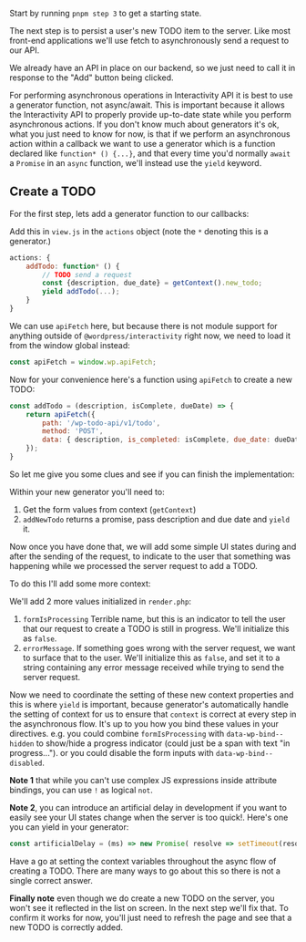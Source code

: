 
Start by running `pnpm step 3` to get a starting state.

The next step is to persist a user's new TODO item to the server. Like most front-end applications we'll use fetch to asynchronously send a request to our API.

We already have an API in place on our backend, so we just need to call it in response to the "Add" button being clicked.

For performing asynchronous operations in Interactivity API it is best to use a generator function, not async/await. This is important because it allows the Interactivity API to properly provide up-to-date state while you perform asynchronous actions. If you don't know much about generators it's ok, what you just need to know for now, is that if we perform an asynchronous action within a callback we want to use a generator which is a function declared like `function* () {...}`, and that every time you'd normally `await` a `Promise` in an `async` function, we'll instead use the `yield` keyword.

## Create a TODO

For the first step, lets add a generator function to our callbacks:

Add this in `view.js` in the `actions` object (note the `*` denoting this is a generator.)


```js
actions: {
	addTodo: function* () {
		// TODO send a request
		const {description, due_date} = getContext().new_todo;
		yield addTodo(...);
	}
}
```

We can use `apiFetch` here, but because there is not module support for anything outside of `@wordpress/interactivity` right now, we need to load it from the window global instead:

```js
const apiFetch = window.wp.apiFetch;
```

Now for your convenience here's a function using `apiFetch` to create a new TODO:

```js
const addTodo = (description, isComplete, dueDate) => {
	return apiFetch({
		path: '/wp-todo-api/v1/todo',
		method: 'POST',
		data: { description, is_completed: isComplete, due_date: dueDate }
	});
}
```

So let me give you some clues and see if you can finish the implementation:

Within your new generator you'll need to:

1. Get the form values from context (`getContext`)
2. `addNewTodo` returns a promise, pass description and due date and `yield` it.

Now once you have done that, we will add some simple UI states during and after the sending of the request, to indicate to the user that something was happening while we processed the server request to add a TODO.

To do this I'll add some more context:

We'll add 2 more values initialized in `render.php`:

1. `formIsProcessing` Terrible name, but this is an indicator to tell the user that our request to create a TODO is still in progress. We'll initialize this as `false`.
2. `errorMessage`. If something goes wrong with the server request, we want to surface that to the user. We'll initialize this as `false`, and set it to a string containing any error message received while trying to send the server request.

Now we need to coordinate the setting of these new context properties and this is where `yield` is important, because generator's automatically handle the setting of context for us to ensure that `context` is correct at every step in the asynchronous flow. It's up to you how you bind these values in your directives. e.g. you could combine `formIsProcessing` with `data-wp-bind--hidden` to show/hide a progress indicator (could just be a span with text "in progress..."). or you could disable the form inputs with `data-wp-bind--disabled`. 

**Note 1** that while you can't use complex JS expressions inside attribute bindings, you can use `!` as logical `not`.

**Note 2**, you can introduce an artificial delay in development if you want to easily see your UI states change when the server is too quick!. Here's one you can yield in your generator:

```js
const artificialDelay = (ms) => new Promise( resolve => setTimeout(resolve, ms) );
```

Have a go at setting the context variables throughout the async flow of creating a TODO. There are many ways to go about this so there is not a single correct answer.

**Finally note** even though we do create a new TODO on the server, you won't see it reflected in the list on screen. In the next step we'll fix that. To confirm it works for now, you'll just need to refresh the page and see that a new TODO is correctly added.